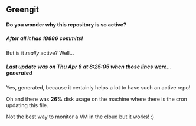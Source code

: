 ## Greengit

#### Do you wonder why this repository is so active?

##### After all it has 18886 commits!

But is it *really* active? Well...

##### Last update was on Thu Apr 8 at 8:25:05 when those lines were... generated

Yes, generated, because it certainly helps a lot to have such an active repo!

Oh and there was **26%** disk usage on the machine
where there is the cron updating this file.

Not the best way to monitor a VM in the cloud but it works! :)
